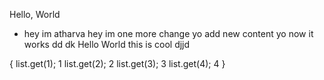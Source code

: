 
Hello, World
- hey im atharva
hey im one more change
yo add new content
yo now it works  dd
dk
Hello
World
this
is 
cool djjd

{
list.get(1); 1
list.get(2); 2
list.get(3); 3
list.get(4); 4
}

